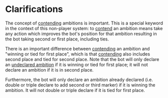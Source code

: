 # Clarifications

The concept of <ins>contending</ins> ambitions is important. This is a special keyword in the context of this non-player system: to <ins>contend</ins> an ambition means take any action which improves the bot's position for that ambition resulting in the bot taking second or first place, including ties.

There is an important difference between <ins>contending</ins> an ambition and "winning or tied for first place", which is that <ins>contending</ins> also includes second place and tied for second place. Note that the bot will only declare an <ins>undeclared ambition</ins> if it is winning or tied for first place; it will not declare an ambition if it is in second place.

Furthermore, the bot will only declare an ambition already declared (i.e. double or triple declare to add second or third marker) if it is winning the ambition. It will not double or triple declare if it is tied for first place.

<div class="pagebreak"> </div>
